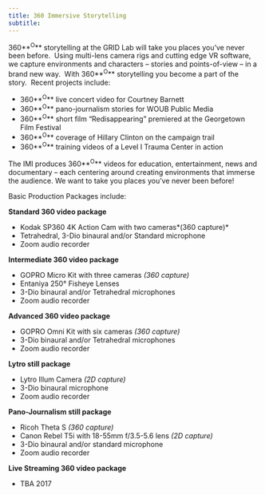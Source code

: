 ```yaml
---
title: 360 Immersive Storytelling
subtitle:
---
```



360**<sup>O</sup>** storytelling at the GRID Lab will take you places you’ve never been before.&nbsp; Using multi-lens camera rigs and cutting edge VR software, we capture environments and characters – stories and points-of-view – in a brand new way.&nbsp; With 360**<sup>O</sup>** storytelling you become a part of the story.&nbsp; Recent projects include:

* 360**<sup>O</sup>** live concert video for Courtney Barnett
* 360**<sup>O</sup>** pano-journalism stories for WOUB Public Media
* 360**<sup>O</sup>** short film “Redisappearing” premiered at the Georgetown Film Festival
* 360**<sup>O</sup>** coverage of Hillary Clinton on the campaign trail
* 360**<sup>O</sup>** training videos of a Level I Trauma Center in action


The IMI produces 360**<sup>O</sup>** videos for education, entertainment, news and documentary – each centering around creating environments that immerse the audience. We want to take you places you’ve never been before!

Basic Production Packages include:

**Standard 360 video package**

* Kodak SP360 4K Action Cam with two cameras*(360 capture)*
* Tetrahedral, 3-Dio binaural and/or Standard microphone
* Zoom audio recorder


**Intermediate 360 video package**

* GOPRO Micro Kit with three cameras *(360 capture)*
* Entaniya 250&deg; Fisheye Lenses
* 3-Dio binaural and/or Tetrahedral microphones
* Zoom audio recorder


**Advanced 360 video package**

* GOPRO Omni Kit with six cameras *(360 capture)*
* 3-Dio binaural and/or Tetrahedral microphones
* Zoom audio recorder


**Lytro still package**

* Lytro Illum Camera *(2D capture)*
* 3-Dio binaural microphone
* Zoom audio recorder


**Pano-Journalism still package**

* Ricoh Theta S *(360 capture)*
* Canon Rebel T5i with 18-55mm f/3.5-5.6 lens *(2D capture)*
* 3-Dio binaural and/or standard microphone
* Zoom audio recorder


**Live Streaming 360 video package**

* TBA 2017